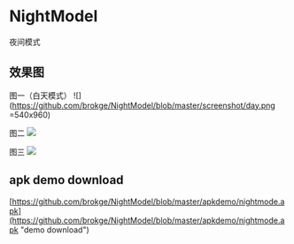 # NightModel
夜间模式
## 效果图 
图一（白天模式）
![](https://github.com/brokge/NightModel/blob/master/screenshot/day.png =540x960)

图二
![](https://github.com/brokge/NightModel/blob/master/screenshot/night.png)

图三
![](https://github.com/brokge/NightModel/blob/master/screenshot/main.png)


## apk demo download 
[https://github.com/brokge/NightModel/blob/master/apkdemo/nightmode.apk](https://github.com/brokge/NightModel/blob/master/apkdemo/nightmode.apk "demo download")
